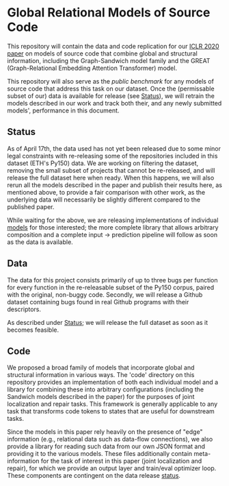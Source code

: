 # Global Relational Models of Source Code
This repository will contain the data and code replication for our [ICLR 2020 paper](http://vhellendoorn.github.io/PDF/iclr2020.pdf) on models of source code that combine global and structural information, including the Graph-Sandwich model family and the GREAT (Graph-Relational Embedding Attention Transformer) model.

This repository will also serve as the *public benchmark* for any models of source code that address this task on our dataset. Once the (permissable subset of our) data is available for release (see [Status](#status)), we will retrain the models described in our work and track both their, and any newly submitted models', performance in this document.

## Status
As of April 17th, the data used has not yet been released due to some minor legal constraints with re-releasing some of the repositories included in this dataset (ETH's Py150) data. We are working on filtering the dataset, removing the small subset of projects that cannot be re-released, and will release the full dataset here when ready. When this happens, we will also rerun all the models described in the paper and publish their results here, as mentioned above, to provide a fair comparison with other work, as the underlying data will necessarily be slightly different compared to the published paper.

While waiting for the above, we are releasing implementations of individual [models](#code) for those interested; the more complete library that allows arbitrary composition and a complete input -> prediction pipeline will follow as soon as the data is available.

## Data
The data for this project consists primarily of up to three bugs per function for every function in the re-releasable subset of the Py150 corpus, paired with the original, non-buggy code. Secondly, we will release a Github dataset containing bugs found in real Github programs with their descriptors.

As described under [Status](#status); we will release the full dataset as soon as it becomes feasible.

## Code
We proposed a broad family of models that incorporate global and structural information in various ways. The 'code' directory on this repository provides an implementation of both each individual model and a library for combining these into arbitrary configurations (including the Sandwich models described in the paper) for the purposes of joint localization and repair tasks. This framework is generally applicable to any task that transforms code tokens to states that are useful for downstream tasks.

Since the models in this paper rely heavily on the presence of "edge" information (e.g., relational data such as data-flow connections), we also provide a library for reading such data from our own JSON format and providing it to the various models. These files additionally contain meta-information for the task of interest in this paper (joint localization and repair), for which we provide an output layer and train/eval optimizer loop. These components are contingent on the data release [status](#status).

